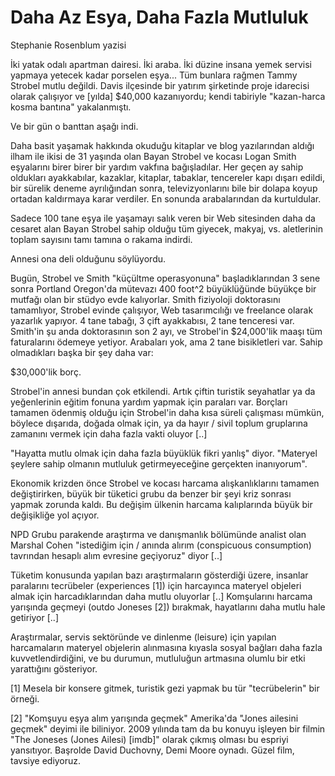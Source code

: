 # Daha Az Esya, Daha Fazla Mutluluk

Stephanie Rosenblum yazisi

İki yatak odalı apartman dairesi. İki araba. İki düzine insana yemek servisi yapmaya yetecek kadar porselen eşya... Tüm bunlara rağmen Tammy Strobel mutlu değildi. Davis ilçesinde bir yatırım şirketinde proje idarecisi olarak çalışıyor ve [yılda] $40,000 kazanıyordu; kendi tabiriyle "kazan-harca kosma bantına" yakalanmıştı.

Ve bir gün o banttan aşağı indi.

Daha basit yaşamak hakkında okuduğu kitaplar ve blog yazılarından aldığı ilham ile ikisi de 31 yaşında olan Bayan Strobel ve kocası Logan Smith eşyalarını birer birer bir yardım vakfına bağışladılar. Her geçen ay sahip oldukları ayakkabılar, kazaklar, kitaplar, tabaklar, tencereler kapı dışarı edildi, bir sürelik deneme ayrılığından sonra, televizyonlarını bile bir dolapa koyup ortadan kaldırmaya karar verdiler. En sonunda arabalarından da kurtuldular.

Sadece 100 tane eşya ile yaşamayı salık veren bir Web sitesinden daha da cesaret alan Bayan Strobel sahip olduğu tüm giyecek, makyaj, vs. aletlerinin toplam sayısını tamı tamına o rakama indirdi.

Annesi ona deli olduğunu söylüyordu.

Bugün, Strobel ve Smith "küçültme operasyonuna" başladıklarından 3 sene sonra Portland Oregon'da mütevazı 400 foot^2 büyüklüğünde büyükçe bir mutfağı olan bir stüdyo evde kalıyorlar. Smith fiziyoloji doktorasını tamamlıyor, Strobel evinde çalışıyor, Web tasarımcılığı ve freelance olarak yazarlık yapıyor. 4 tane tabağı, 3 çift ayakkabısı, 2 tane tenceresi var. Smith'in şu anda doktorasının son 2 ayı, ve Strobel'in $24,000'lik maaşı tüm faturalarını ödemeye yetiyor. Arabaları yok, ama 2 tane bisikletleri var. Sahip olmadıkları başka bir şey daha var:

$30,000'lik borç.

Strobel'in annesi bundan çok etkilendi. Artık çiftin turistik seyahatlar ya da yeğenlerinin eğitim fonuna yardım yapmak için paraları var. Borçları tamamen ödenmiş olduğu için Strobel'in daha kısa süreli çalışması mümkün, böylece dışarıda, doğada olmak için, ya da hayır / sivil toplum gruplarına zamanını vermek için daha fazla vakti oluyor [..]

"Hayatta mutlu olmak için daha fazla büyüklük fikri yanlış" diyor. "Materyel şeylere sahip olmanın mutluluk getirmeyeceğine gerçekten inanıyorum".

Ekonomik krizden önce Strobel ve kocası harcama alışkanlıklarını tamamen değiştirirken, büyük bir tüketici grubu da benzer bir şeyi kriz sonrası yapmak zorunda kaldı. Bu değişim ülkenin harcama kalıplarında büyük bir değişikliğe yol açıyor.

NPD Grubu parakende araştırma ve danışmanlık bölümünde analist olan Marshal Cohen "istediğim için / anında alırım (conspicuous consumption) tavrından hesaplı alım evresine geçiyoruz" diyor [..]

Tüketim konusunda yapılan bazı araştırmaların gösterdiği üzere, insanlar paralarını tecrübeler (experiences [1]) için harcayınca materyel objeleri almak için harcadıklarından daha mutlu oluyorlar [..] Komşularını harcama yarışında geçmeyi (outdo Joneses [2]) bırakmak, hayatlarını daha mutlu hale getiriyor [..]

Araştırmalar, servis sektöründe ve dinlenme (leisure) için yapılan harcamaların materyel objelerin alınmasına kıyasla sosyal bağları daha fazla kuvvetlendirdiğini, ve bu durumun, mutluluğun artmasına olumlu bir etki yarattığını gösteriyor.

[1] Mesela bir konsere gitmek, turistik gezi yapmak bu tür "tecrübelerin" bir örneği.

[2] "Komşuyu eşya alım yarışında geçmek" Amerika'da "Jones ailesini geçmek" deyimi ile biliniyor. 2009 yılında tam da bu konuyu işleyen bir filmin "The Joneses (Jones Ailesi) [imdb]" olarak çıkmış olması bu espriyi yansıtıyor. Başrolde David Duchovny, Demi Moore oynadı. Güzel film, tavsiye ediyoruz.
